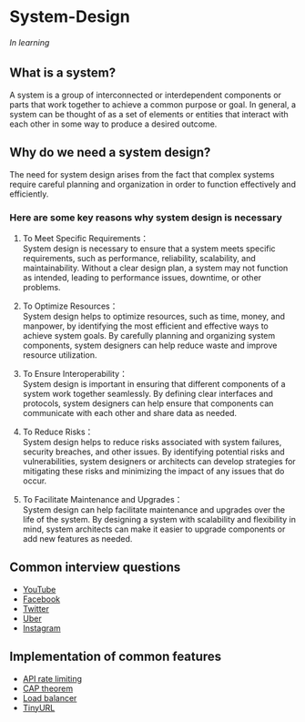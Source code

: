 # System-Design  

###### In learning  

## What is a system?
A system is a group of interconnected or interdependent components or parts that work together to achieve a common purpose or goal. In general, a system can be thought of as a set of elements or entities that interact with each other in some way to produce a desired outcome.

## Why do we need a system design?
The need for system design arises from the fact that complex systems require careful planning and organization in order to function effectively and efficiently.   

### Here are some key reasons why system design is necessary  

1. To Meet Specific Requirements：  
System design is necessary to ensure that a system meets specific requirements, such as performance, reliability, scalability, and maintainability. Without a clear design plan, a system may not function as intended, leading to performance issues, downtime, or other problems. 

2. To Optimize Resources：   
System design helps to optimize resources, such as time, money, and manpower, by identifying the most efficient and effective ways to achieve system goals. By carefully planning and organizing system components, system designers can help reduce waste and improve resource utilization.  
 
3. To Ensure Interoperability：   
System design is important in ensuring that different components of a system work together seamlessly. By defining clear interfaces and protocols, system designers can help ensure that components can communicate with each other and share data as needed.   

4. To Reduce Risks：   
System design helps to reduce risks associated with system failures, security breaches, and other issues. By identifying potential risks and vulnerabilities, system designers or architects can develop strategies for mitigating these risks and minimizing the impact of any issues that do occur.   

5. To Facilitate Maintenance and Upgrades：   
System design can help facilitate maintenance and upgrades over the life of the system. By designing a system with scalability and flexibility in mind, system architects can make it easier to upgrade components or add new features as needed.    

## Common interview questions  
* [YouTube](https://github.com/ericzhou919/System-Design/tree/main/youtube)    
* [Facebook]()    
* [Twitter]()    
* [Uber]()    
* [Instagram]()    

## Implementation of common features  
* [API rate limiting](https://github.com/zhouchenyu000/System-Design/tree/main/CAP-theorem)  
* [CAP theorem](https://github.com/zhouchenyu000/System-Design/blob/main/CAP_theorem)  
* [Load balancer](https://github.com/ericzhou919/System-Design/tree/main/Load_balancer)  
* [TinyURL](https://github.com/ericzhou919/System-Design/tree/main/src/main/java/com/example/demo/TinyURL)  

